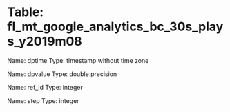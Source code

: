 Table: fl_mt_google_analytics_bc_30s_plays_y2019m08
===================================================

Name: dptime
Type: timestamp without time zone

Name: dpvalue
Type: double precision

Name: ref_id
Type: integer

Name: step
Type: integer

